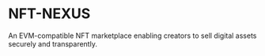 # NFT-NEXUS

An EVM-compatible NFT marketplace enabling creators to sell digital assets securely and transparently.

